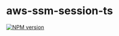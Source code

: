 # aws-ssm-session-ts

[![NPM version](https://img.shields.io/npm/v/[name]?color=a1b858&label=)](https://www.npmjs.com/package/aws-ssm-session)
